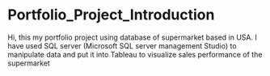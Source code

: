 # Portfolio_Project_Introduction
Hi, this my portfolio project using database of supermarket based in USA.
I have used SQL server (Microsoft SQL server management Studio) to manipulate data and put it into Tableau to visualize sales performance of the supermarket 

